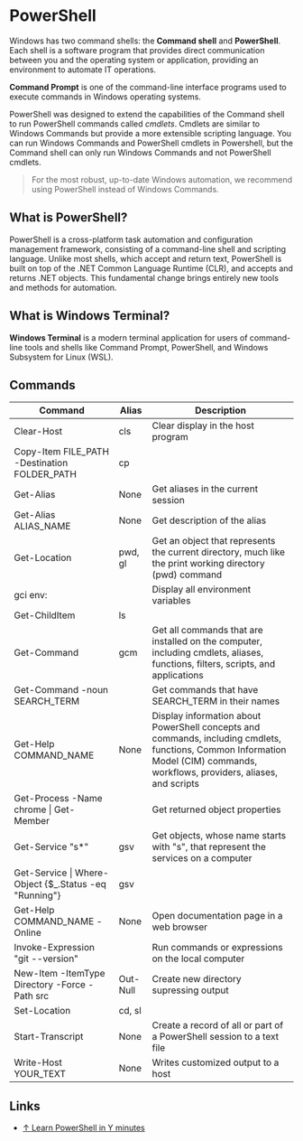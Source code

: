 # PowerShell

Windows has two command shells: the **Command shell** and **PowerShell**. Each shell is a software program that provides direct communication between you and the operating system or application, providing an environment to automate IT operations.

**Command Prompt** is one of the command-line interface programs used to execute commands in Windows operating systems.

PowerShell was designed to extend the capabilities of the Command shell to run PowerShell commands called _cmdlets_. Cmdlets are similar to Windows Commands but provide a more extensible scripting language. You can run Windows Commands and PowerShell cmdlets in Powershell, but the Command shell can only run Windows Commands and not PowerShell cmdlets.

> For the most robust, up-to-date Windows automation, we recommend using PowerShell instead of Windows Commands.

## What is PowerShell?

PowerShell is a cross-platform task automation and configuration management framework, consisting of a command-line shell and scripting language. Unlike most shells, which accept and return text, PowerShell is built on top of the .NET Common Language Runtime (CLR), and accepts and returns .NET objects. This fundamental change brings entirely new tools and methods for automation.

## What is Windows Terminal?

**Windows Terminal** is a modern terminal application for users of command-line tools and shells like Command Prompt, PowerShell, and Windows Subsystem for Linux (WSL).

## Commands

| Command                                                | Alias    | Description                                                                                                                                                                   |
| ------------------------------------------------------ | -------- | ----------------------------------------------------------------------------------------------------------------------------------------------------------------------------- |
| Clear-Host                                             | cls      | Clear display in the host program                                                                                                                                             |
| Copy-Item FILE_PATH -Destination FOLDER_PATH           | cp       |
| Get-Alias                                              | None     | Get aliases in the current session                                                                                                                                            |
| Get-Alias ALIAS_NAME                                   | None     | Get description of the alias                                                                                                                                                  |
| Get-Location                                           | pwd, gl  | Get an object that represents the current directory, much like the print working directory (pwd) command                                                                      |
| gci env:                                               |          | Display all environment variables                                                                                                                                             |
| Get-ChildItem                                          | ls       |
| Get-Command                                            | gcm      | Get all commands that are installed on the computer, including cmdlets, aliases, functions, filters, scripts, and applications                                                |
| Get-Command -noun SEARCH_TERM                          |          | Get commands that have SEARCH_TERM in their names                                                                                                                             |
| Get-Help COMMAND_NAME                                  | None     | Display information about PowerShell concepts and commands, including cmdlets, functions, Common Information Model (CIM) commands, workflows, providers, aliases, and scripts |
| Get-Process -Name chrome \| Get-Member                 |          | Get returned object properties                                                                                                                                                |
| Get-Service "s\*"                                      | gsv      | Get objects, whose name starts with "s", that represent the services on a computer                                                                                            |
| Get-Service \| Where-Object {$\_.Status -eq "Running"} | gsv      |                                                                                                                                                                               |
| Get-Help COMMAND_NAME -Online                          | None     | Open documentation page in a web browser                                                                                                                                      |
| Invoke-Expression "git --version"                      |          | Run commands or expressions on the local computer                                                                                                                             |
| New-Item -ItemType Directory -Force -Path src          | Out-Null | Create new directory supressing output                                                                                                                                        |
| Set-Location                                           | cd, sl   |
| Start-Transcript                                       | None     | Create a record of all or part of a PowerShell session to a text file                                                                                                         |
| Write-Host YOUR_TEXT                                   | None     | Writes customized output to a host                                                                                                                                            |

## Links

- [↑ Learn PowerShell in Y minutes](https://learnxinyminutes.com/docs/powershell/)
